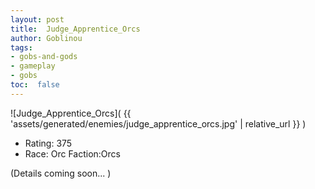 ```yaml
---
layout: post
title:  Judge_Apprentice_Orcs
author: Goblinou
tags:
- gobs-and-gods
- gameplay
- gobs
toc:  false
---
```


![Judge_Apprentice_Orcs]( {{ 'assets/generated/enemies/judge_apprentice_orcs.jpg' | relative_url }} )
- Rating: 375
- Race: Orc  Faction:Orcs

(Details coming soon... )